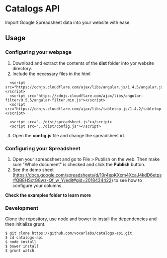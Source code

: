 # Catalogs API
Import Google Spreadsheet data into your website with ease.


## Usage
### Configuring your webpage
1. Download and extract the contents of the **dist** folder into yor website directory.
2. Include the necessary files in the html
```
  <script src="https://cdnjs.cloudflare.com/ajax/libs/angular.js/1.4.5/angular.js"></script>
  <script src="https://cdnjs.cloudflare.com/ajax/libs/angular-filter/0.5.5/angular-filter.min.js"></script>
  <script src="https://cdnjs.cloudflare.com/ajax/libs/tabletop.js/1.4.2/tabletop.min.js"></script>

  <script src="../dist/spreadsheet.js"></script>
  <script src="../dist/config.js"></script>
```
3. Open the **config.js** file and change the spreadsheet id.

### Configuring your Spreadsheet
1. Open your spreadsheet and go to File > Publish on the web. Then make sure "Whole document" is checked and click the **Publish** button.
2. See the demo sheet (https://docs.google.com/spreadsheets/d/10r4epKXxm4XcaJ4kdD6etpsrfQB8HSctG8wz-Qf_w_Y/edit#gid=2018434422) to see how to configure your columns.


**Check the examples folder to learn more**

### Development
Clone the repository, use node and bower to install the dependencies and then initialize grunt.

    $ git clone https://github.com/voxarlabs/catalogs-api.git
    $ cd catalogs-api
    $ node install
    $ bower install
    $ grunt watch

